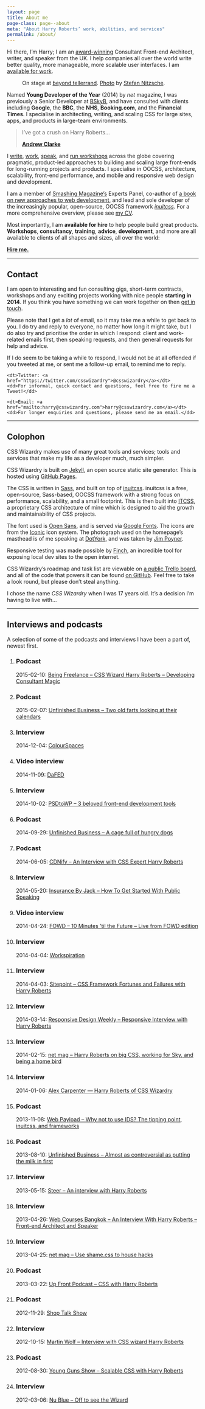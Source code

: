 ```yaml
---
layout: page
title: About me
page-class: page--about
meta: "About Harry Roberts’ work, abilities, and services"
permalink: /about/
---
```


Hi there, I’m Harry; I am an [award-winning](https://thenetawards.com/previous-winners/)
Consultant Front-end Architect, writer, and speaker from the UK. I help
companies all over the world write better quality, more manageable, more
scalable user interfaces. I am [available for
work](mailto:harry@csswizardry.com?subject=Let%E2%80%99s%20work%20together).

<figure>
  <img src="/img/content/me.jpg" alt="">
  <figcaption>
      On stage at <a href="http://2013.beyondtellerrand.com/">beyond tellerrand</a>.
      <a href="http://www.flickr.com/photos/stn1978/8899790026/">Photo</a> by
      <a href="https://twitter.com/stn1978">Stefan Nitzsche</a>.
  </figcaption>
</figure>

Named <b>Young Developer of the Year</b> (2014) by <cite>net</cite> magazine,
I was previously a Senior Developer at [BSkyB](http://en.wikipedia.org/wiki/BSkyB),
and have consulted with clients including <b>Google</b>, the <b>BBC</b>, the
<b>NHS</b>, <b>Booking.com</b>, and the <b>Financial Times</b>. I specialise in
architecting, writing, and scaling CSS for large sites, apps, and products in
large-team environments.

<blockquote class="pull-quote  pull-quote--context-alt">
    <p>I’ve got a crush on Harry Roberts…</p>
    <b class="pull-quote__source"><a href="http://unfinished.bz/11">Andrew Clarke</a></b>
</blockquote>

I [write](http://csswizardry.com/2013/12/i-wrote-part-of-a-book/),
[work](http://csswizardry.com/work/),
[speak](https://speakerdeck.com/csswizardry), and [run
workshops](http://csswizardry.com/speaking/) across the globe covering
pragmatic, product-led approaches to building and scaling large front-ends for
long-running projects and products. I specialise in OOCSS, architecture,
scalability, front-end performance, and mobile and responsive web
design and development.

I am a member of [Smashing Magazine’s](http://www.smashingmagazine.com/) Experts
Panel, co-author of [a book on new approaches to web
development](http://www.smashingmagazine.com/smashing-book-4-new-perspectives/),
and lead and sole developer of the increasingly popular, open-source, OOCSS
framework [<cite>inuitcss</cite>](http://twitter.com/inuitcss). For a more
comprehensive overview, please see [my CV](http://csswizardry.com/csscv/).

Most importantly, I am <strong>available for hire</strong> to help people build
great products. <b>Workshops</b>, <b>consultancy</b>, <b>training</b>,
<b>advice</b>, <b>development</b>, and more are all available to clients of all
shapes and sizes, all over the world:

<a href="http://csswizardry.com/work/" class="btn  btn--full"><strong>Hire
me.</strong></a>

---

## Contact

I am open to interesting and fun consulting gigs, short-term contracts,
workshops and any exciting projects working with nice people **starting in
2014**. If you think you have something we can work together on then [get in
touch](mailto:harry@csswizardry.com).

Please note that I get a _lot_ of email, so it may take me a while to get back
to you. I do try and reply to everyone, no matter how long it might take, but I
do also try and prioritise the order in which I respond: client and work-related
emails first, then speaking requests, and then general requests for help and
advice.

If I do seem to be taking a while to respond, I would not be at all offended if
you tweeted at me, or sent me a follow-up email, to remind me to reply.

<dl>

    <dt>Twitter: <a href="https://twitter.com/csswizardry">@csswizardry</a></dt>
    <dd>For informal, quick contact and questions, feel free to fire me a
    Tweet!</dd>

    <dt>Email: <a href="mailto:harry@csswizardry.com">harry@csswizardry.com</a></dt>
    <dd>For longer enquiries and questions, please send me an email.</dd>

</dl>

---

## Colophon

CSS Wizardry makes use of many great tools and services; tools and services that
make my life as a developer much, much simpler.

CSS Wizardry is built on [Jekyll](http://jekyllrb.com/), an open source static
site generator. This is hosted using [GitHub Pages](https://pages.github.com/).

The CSS is written in [Sass](http://sass-lang.com/), and built on top of
[inuitcss](https://github.com/inuitcss). inuitcss is a free, open-source,
Sass-based, OOCSS framework with a strong focus on performance, scalability, and
a small footprint. This is then built into [ITCSS](http://itcss.io), a
proprietary CSS architecture of mine which is designed to aid the growth and
maintainability of CSS projects.

The font used is [Open Sans](http://en.wikipedia.org/wiki/Open_Sans), and is
served via [Google Fonts](https://www.google.com/fonts). The icons are from the
[Iconic](https://useiconic.com/) icon system. The photograph used on the
homepage’s masthead is of me speaking at [DotYork](http://dotyork.com/), and was
taken by [Jim Poyner](http://jimpoyner.co.uk/).

Responsive testing was made possible by [Finch](https://meetfinch.com/), an
incredible tool for exposing local dev sites to the open internet.

CSS Wizardry’s roadmap and task list are viewable on [a public Trello
board](https://trello.com/b/5vYEHwrP/csswizardry-com), and all of the code that
powers it can be found [on
GitHub](https://github.com/csswizardry/csswizardry.github.com). Feel free to
take a look round, but please don’t steal anything.

I chose the name <i>CSS Wizardry</i> when I was 17 years old. It’s a decision
I’m having to live with…

---

## Interviews and podcasts

A selection of some of the podcasts and interviews I have been a part of, newest
first.

<ol class="list-ui  mb">
    <li class="list-ui__item">
		<h3 class="list-ui__title">Podcast</h3>
		<time>2015-02-10</time>: <a href="https://beingfreelance.simplecast.fm/episodes/7356-css-wizard-harry-roberts-developing-consultant-magic">Being Freelance – CSS Wizard Harry Roberts – Developing Consultant Magic</a>
    </li>
    <li class="list-ui__item">
		<h3 class="list-ui__title">Podcast</h3>
		<time>2015-02-07</time>: <a href="http://www.unfinished.bz/101">Unfinished Business – Two old farts looking at their calendars</a>
    </li>
    <li class="list-ui__item">
		<h3 class="list-ui__title">Interview</h3>
		<time>2014-12-04</time>: <a href="http://colourspaces.co.uk/interview/harry-roberts/">ColourSpaces</a>
    </li>
    <li class="list-ui__item">
		<h3 class="list-ui__title">Video interview</h3>
		<time>2014-11-09</time>: <a href="https://www.youtube.com/watch?v=-7FqH6eT3dU">DaFED</a>
    </li>
    <li class="list-ui__item">
		<h3 class="list-ui__title">Interview</h3>
		<time>2014-10-02</time>: <a href="https://psdtowp.net/frontend-development-tools.html#harry-roberts">PSDtoWP – 3 beloved front-end development tools</a>
    </li>
    <li class="list-ui__item">
		<h3 class="list-ui__title">Podcast</h3>
		<time>2014-09-29</time>: <a href="http://unfinished.bz/88">Unfinished Business – A cage full of hungry dogs</a>
    </li>
    <li class="list-ui__item">
		<h3 class="list-ui__title">Podcast</h3>
		<time>2014-06-05</time>: <a href="https://cdnify.com/blog/css-wizardry-an-interview-with-css-expert-harry-roberts/">CDNify – An Interview with CSS Expert Harry Roberts</a>
    </li>
    <li class="list-ui__item">
		<h3 class="list-ui__title">Interview</h3>
		<time>2014-05-20</time>: <a href="http://insurancebyjack.co.uk/business-and-marketing/2014/05/20/how-to-get-started-with-public-speaking.html">Insurance By Jack – How To Get Started With Public Speaking</a>
    </li>
    <li class="list-ui__item">
		<h3 class="list-ui__title">Video interview</h3>
		<time>2014-04-24</time>: <a href="https://www.youtube.com/watch?v=O-YaF9qzqEs&t=13m30s">FOWD – 10 Minutes ’til the Future – Live from FOWD edition</a>
    </li>
    <li class="list-ui__item">
		<h3 class="list-ui__title">Interview</h3>
		<time>2014-04-04</time>: <a href="http://workspiration.org/harry-roberts">Workspiration</a>
    </li>
    <li class="list-ui__item">
		<h3 class="list-ui__title">Interview</h3>
		<time>2014-04-03</time>: <a href="http://www.sitepoint.com/css-framework-fortunes-failures-harry-roberts/">Sitepoint – CSS Framework Fortunes and Failures with Harry Roberts</a>
    </li>
    <li class="list-ui__item">
		<h3 class="list-ui__title">Interview</h3>
		<time>2014-03-14</time>: <a href="http://responsivedesignweekly.com/interview/responsive-interview-harry-roberts/">Responsive Design Weekly – Responsive Interview with Harry Roberts</a>
    </li>
    <li class="list-ui__item">
		<h3 class="list-ui__title">Interview</h3>
		<time>2014-02-15</time>: <a href="http://www.creativebloq.com/web-design/harry-roberts-big-css-working-sky-and-being-home-bird-21410693">net mag – Harry Roberts on big CSS, working for Sky, and being a home bird</a>
    </li>
    <li class="list-ui__item">
		<h3 class="list-ui__title">Interview</h3>
		<time>2014-01-06</time>: <a href="http://alexcarpenter.me/blog/2014/interview-harry-roberts-of-css-wizardry">Alex Carpenter — Harry Roberts of CSS Wizardry</a>
    </li>
    <li class="list-ui__item">
		<h3 class="list-ui__title">Podcast</h3>
		<time>2013-11-08</time>: <a href="http://www.webpayload.com/podcast/harry-roberts-why-not-to-use-ids-the-tipping-point-inuit.css-frameworks">Web Payload – Why not to use IDS? The tipping point, inuitcss, and frameworks</a>
    </li>
    <li class="list-ui__item">
		<h3 class="list-ui__title">Podcast</h3>
		<time>2013-08-10</time>: <a href="http://unfinished.bz/31">Unfinished Business – Almost as controversial as putting the milk in first</a>
    </li>
    <li class="list-ui__item">
		<h3 class="list-ui__title">Interview</h3>
		<time>2013-05-15</time>: <a href="https://www.steer.me/blog/an-interview-with-harry-roberts">Steer – An interview with Harry Roberts</a>
    </li>
    <li class="list-ui__item">
		<h3 class="list-ui__title">Interview</h3>
		<time>2013-04-26</time>: <a href="http://www.webcoursesbangkok.com/blog/an-interview-with-harry-roberts-front-end-architect-and-speaker/">Web Courses Bangkok – An Interview With Harry Roberts – Front-end Architect and Speaker</a>
    </li>
    <li class="list-ui__item">
		<h3 class="list-ui__title">Interview</h3>
		<time>2013-04-25</time>: <a href="http://csswizardry.com/2013/04/shame-css-full-net-interview/">net mag – Use shame.css to house hacks</a>
    </li>
    <li class="list-ui__item">
		<h3 class="list-ui__title">Podcast</h3>
		<time>2013-03-22</time>: <a href="http://upfrontpodcast.com/2013/03/22/episode9.html">Up Front Podcast – CSS with Harry Roberts</a>
    </li>
    <li class="list-ui__item">
		<h3 class="list-ui__title">Podcast</h3>
        <time>2012-11-29</time>: <a href="http://shoptalkshow.com/episodes/045-with-harry-roberts/">Shop Talk Show</a>
    </li>
    <li class="list-ui__item">
		<h3 class="list-ui__title">Interview</h3>
        <time>2012-10-15</time>: <a href="http://martinwolf.org/2012/10/15/interview-with-css-wizard-harry-roberts/">Martin Wolf – Interview with CSS wizard Harry Roberts</a>
    </li>
    <li class="list-ui__item">
		<h3 class="list-ui__title">Podcast</h3>
        <time>2012-08-30</time>: <a href="http://younggunsshow.com/episode/14/">Young Guns Show – Scalable CSS with Harry Roberts</a>
    </li>
    <li class="list-ui__item">
		<h3 class="list-ui__title">Interview</h3>
        <time>2012-03-06</time>: <a href="https://www.nublue.co.uk/blog/off-to-see-the-wizard/">Nu Blue – Off to see the Wizard</a>
    </li>
</ol>
